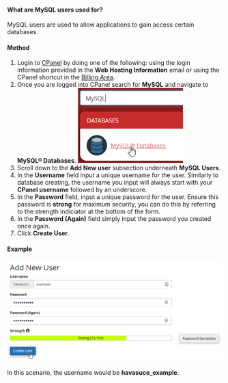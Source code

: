 #### What are MySQL users used for?
MySQL users are used to allow applications to gain access certain databases. 

#### Method
1. Login to [CPanel](https://cpanel.hexanenetworks.com) by doing one of the following: using the login information provided in the **Web Hosting Information** email or using the CPanel shortcut in the [Billing Area](https://billing.hexanenetworks.com/).
2. Once you are logged into CPanel search for **MySQL** and navigate to **MySQL® Databases**.
![Finding MySQL Databases](https://raw.githubusercontent.com/HexaneNetworks/help-assets/master/assets/png/finding-mysql.png)
3. Scroll down to the **Add New user** subsection underneath **MySQL Users**.
4. In the **Username** field input a unique username for the user. Similarly to database creating, the username you input will always start with your **CPanel username** followed by an underscore.
5. In the **Password** field, input a unique password for the user. Ensure this password is **strong** for maximum security, you can do this by referring to the strength indiciator at the bottom of the form.
6. In the **Password (Again)** field simply input the password you created once again.
7. Click **Create User**.

#### Example
![MySQL User Example](https://raw.githubusercontent.com/HexaneNetworks/help-assets/master/assets/png/creating-a-mysql-user.png)

In this scenario, the username would be **havasuco_example**.